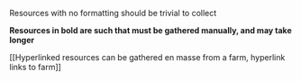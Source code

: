 Resources with no formatting should be trivial to collect

**Resources in bold are such that must be gathered manually, and may take longer**

[[Hyperlinked resources can be gathered en masse from a farm, hyperlink links to farm]]

